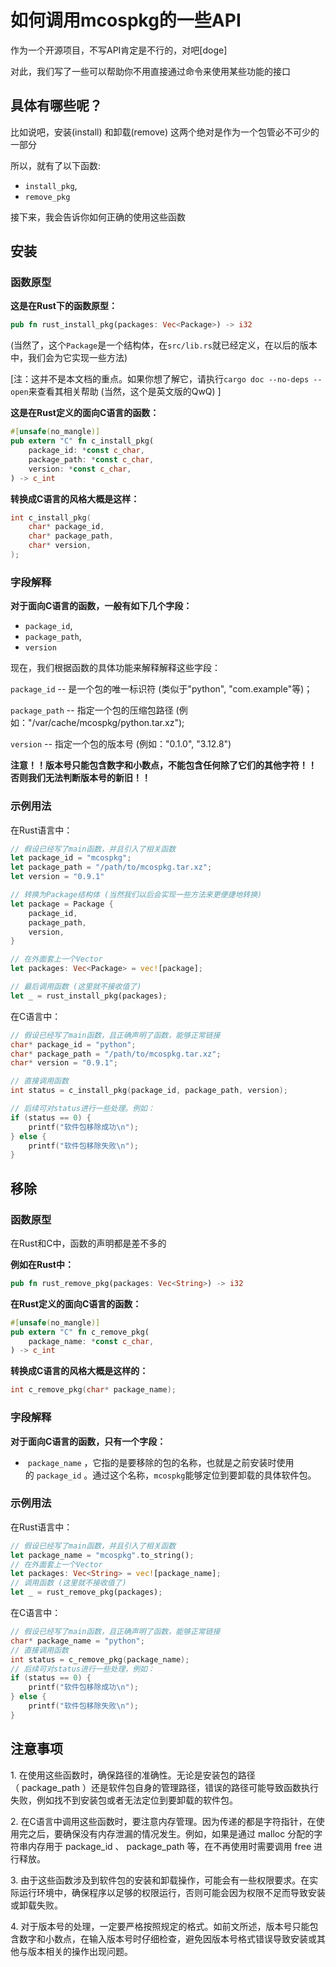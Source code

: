 # 如何调用mcospkg的一些API
作为一个开源项目，不写API肯定是不行的，对吧[doge]

对此，我们写了一些可以帮助你不用直接通过命令来使用某些功能的接口

## 具体有哪些呢？
比如说吧，安装(install) 和卸载(remove) 这两个绝对是作为一个包管必不可少的一部分

所以，就有了以下函数:
 - `install_pkg`,
 - `remove_pkg`

接下来，我会告诉你如何正确的使用这些函数

## 安装
### 函数原型
**这是在Rust下的函数原型：**

```rust
pub fn rust_install_pkg(packages: Vec<Package>) -> i32
```

(当然了，这个`Package`是一个结构体，在`src/lib.rs`就已经定义，在以后的版本中，我们会为它实现一些方法)

[注：这并不是本文档的重点。如果你想了解它，请执行`cargo doc --no-deps --open`来查看其相关帮助 (当然，这个是英文版的QwQ) ]

**这是在Rust定义的面向C语言的函数：**

```rust
#[unsafe(no_mangle)]
pub extern "C" fn c_install_pkg(
    package_id: *const c_char,
    package_path: *const c_char,
    version: *const c_char,
) -> c_int
```

**转换成C语言的风格大概是这样：**
```c
int c_install_pkg(
    char* package_id,
    char* package_path, 
    char* version,
);
```

### 字段解释
**对于面向C语言的函数，一般有如下几个字段：**
 - `package_id`,
 - `package_path`,
 - `version`

现在，我们根据函数的具体功能来解释解释这些字段：

`package_id` -- 是一个包的唯一标识符 
(类似于"python", "com.example"等)；

`package_path` -- 指定一个包的压缩包路径 
(例如："/var/cache/mcospkg/python.tar.xz");

`version` -- 指定一个包的版本号 
(例如："0.1.0", "3.12.8")

**注意！！版本号只能包含数字和小数点，不能包含任何除了它们的其他字符！！ 否则我们无法判断版本号的新旧！！**

### 示例用法
在Rust语言中：

```rust
// 假设已经写了main函数，并且引入了相关函数
let package_id = "mcospkg";
let package_path = "/path/to/mcospkg.tar.xz";
let version = "0.9.1"

// 转换为Package结构体 (当然我们以后会实现一些方法来更便捷地转换)
let package = Package {
    package_id,
    package_path,
    version,
}

// 在外面套上一个Vector
let packages: Vec<Package> = vec![package];

// 最后调用函数 (这里就不接收值了)
let _ = rust_install_pkg(packages);
```

在C语言中：

```c
// 假设已经写了main函数，且正确声明了函数，能够正常链接
char* package_id = "python";
char* package_path = "/path/to/mcospkg.tar.xz";
char* version = "0.9.1";

// 直接调用函数
int status = c_install_pkg(package_id, package_path, version);

// 后续可对status进行一些处理。例如：
if (status == 0) {
    printf("软件包移除成功\n");
} else {
    printf("软件包移除失败\n");
}
```

## 移除
### 函数原型
在Rust和C中，函数的声明都是差不多的

**例如在Rust中：**

```rust
pub fn rust_remove_pkg(packages: Vec<String>) -> i32
```

**在Rust定义的面向C语言的函数：**

```rust
#[unsafe(no_mangle)]
pub extern "C" fn c_remove_pkg(
    package_name: *const c_char,
) -> c_int
```

**转换成C语言的风格大概是这样的：**
```c
int c_remove_pkg(char* package_name);
```

### 字段解释
 
**对于面向C语言的函数，只有一个字段：**
 
-  `package_name` ，它指的是要移除的包的名称，也就是之前安装时使用的 `package_id` 。通过这个名称，`mcospkg`能够定位到要卸载的具体软件包。
 
### 示例用法
 
在Rust语言中：
 
```rust
// 假设已经写了main函数，并且引入了相关函数
let package_name = "mcospkg".to_string();
// 在外面套上一个Vector
let packages: Vec<String> = vec![package_name];
// 调用函数 (这里就不接收值了)
let _ = rust_remove_pkg(packages);
```

在C语言中：

```c
// 假设已经写了main函数，且正确声明了函数，能够正常链接
char* package_name = "python";
// 直接调用函数
int status = c_remove_pkg(package_name);
// 后续可对status进行一些处理，例如：
if (status == 0) {
    printf("软件包移除成功\n");
} else {
    printf("软件包移除失败\n");
}
```
 
## 注意事项 
1. 在使用这些函数时，确保路径的准确性。无论是安装包的路径（ package_path ）还是软件包自身的管理路径，错误的路径可能导致函数执行失败，例如找不到安装包或者无法定位到要卸载的软件包。
 
2. 在C语言中调用这些函数时，要注意内存管理。因为传递的都是字符指针，在使用完之后，要确保没有内存泄漏的情况发生。例如，如果是通过 malloc 分配的字符串内存用于 package_id 、 package_path 等，在不再使用时需要调用 free 进行释放。
 
3. 由于这些函数涉及到软件包的安装和卸载操作，可能会有一些权限要求。在实际运行环境中，确保程序以足够的权限运行，否则可能会因为权限不足而导致安装或卸载失败。
 
4. 对于版本号的处理，一定要严格按照规定的格式。如前文所述，版本号只能包含数字和小数点，在输入版本号时仔细检查，避免因版本号格式错误导致安装或其他与版本相关的操作出现问题。
